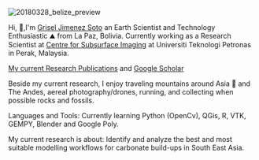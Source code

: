 ![20180328_belize_preview](https://user-images.githubusercontent.com/46911040/87944817-77331200-cad2-11ea-83ff-12dd99d09d45.jpg)

Hi, 👋,I'm [Grisel Jimenez Soto](https://www.linkedin.com/in/jimenezgrisel/) an Earth Scientist and Technology Enthusiastic  ⛰ from La Paz, Bolivia. Currently working as a Research Scientist at [Centre for Subsurface Imaging](https://www.utp.edu.my/Pages/Research/Research%20Institutes/IHR/IHR%20Research%20Centre%20and%20Group/Centre-of-Subsurface-Imaging-(CSI).aspx) at Universiti Teknologi Petronas in Perak, Malaysia. 

[My current Research Publications](https://www.researchgate.net/profile/Grisel_Jimenez_Soto) and [Google Scholar](https://scholar.google.com/citations?user=JGnHbUEAAAAJ&hl=en)

Beside my current research, I enjoy traveling mountains around Asia 🗻 and The Andes, aereal photography/drones, running, and collecting when possible rocks and fossils. 

Languages and Tools: Currently learning Python (OpenCv), QGis, R, VTK, GEMPY, Blender and Google Poly. 

My current research is about: Identify and analyze the best and most suitable modelling workflows for carbonate build-ups in South East Asia.
